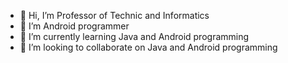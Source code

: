- 👋 Hi, I’m Professor of Technic and Informatics
- 👀 I’m Android programmer 
- 🌱 I’m currently learning Java and Android programming 
- 💞️ I’m looking to collaborate on Java and Android programming 

<!---
Profesor100posto/Profesor100posto is a ✨ special ✨ repository because its `README.md` (this file) appears on your GitHub profile.
You can click the Preview link to take a look at your changes.
--->
